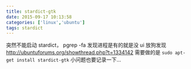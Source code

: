 ```yaml
---
title: stardict-gtk
date: 2015-09-17 10:13:58
categories: ['linux','ubuntu']
tags: stardict
---
```


突然不能启动 stardict， pgrep -fa 发现进程是有的就是没 ui
放狗发现 http://ubuntuforums.org/showthread.php?t=1334142
需要做的是 `sudo apt-get install stardict-gtk`
小问题也要记录一下...
